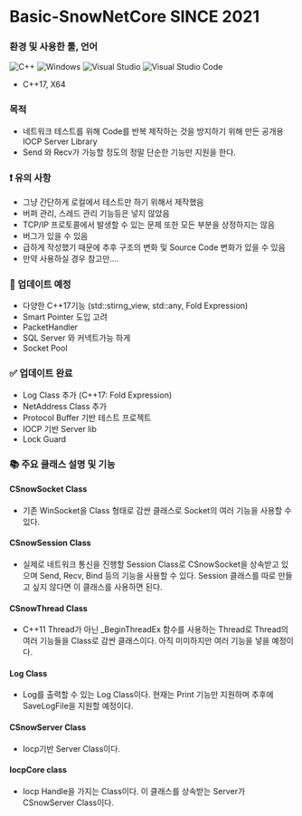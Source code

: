 # Basic-SnowNetCore SINCE 2021

### 환경 및 사용한 툴, 언어
![C++](https://img.shields.io/badge/c++-%2300599C.svg?style=for-the-badge&logo=c%2B%2B&logoColor=white)
![Windows](https://img.shields.io/badge/Windows-0078D6?style=for-the-badge&logo=windows&logoColor=white)
![Visual Studio](https://img.shields.io/badge/Visual%20Studio-5C2D91.svg?style=for-the-badge&logo=visual-studio&logoColor=white)
![Visual Studio Code](https://img.shields.io/badge/Visual%20Studio%20Code-0078d7.svg?style=for-the-badge&logo=visual-studio-code&logoColor=white)
- C++17, X64

### 목적
- 네트워크 테스트를 위해 Code를 반복 제작하는 것을 방지하기 위해 만든 공개용 IOCP Server Library
- Send 와 Recv가 가능할 정도의 정말 단순한 기능만 지원을 한다.


### ❗️ 유의 사항
- 그냥 간단하게 로컬에서 테스트만 하기 위해서 제작했음
- 버퍼 관리, 스레드 관리 기능등은 넣지 않았음
- TCP/IP 프로토콜에서 발생할 수 있는 문제 또한 모든 부분을 상정하지는 않음
- 버그가 있을 수 있음
- 급하게 작성했기 때문에 추후 구조의 변화 및 Source Code 변화가 있을 수 있음
- 만약 사용하실 경우 참고만....


### 🔨 업데이트 예정 
- 다양한 C++17기능 (std::stirng_view, std::any, Fold Expression)
- Smart Pointer 도입 고려
- PacketHandler
- SQL Server 와 커넥트가능 하게
- Socket Pool

### ✅ 업데이트 완료
 - Log Class 추가 (C++17: Fold Expression)
 - NetAddress Class 추가
 - Protocol Buffer 기반 테스트 프로젝트
 - IOCP 기반 Server lib
 - Lock Guard

### 📚 주요 클래스 설명 및 기능

#### CSnowSocket Class
- 기존 WinSocket을 Class 형태로 감싼 클래스로 Socket의 여러 기능을 사용할 수 있다.

#### CSnowSession Class
- 실제로 네트워크 통신을 진행할 Session Class로 CSnowSocket을 상속받고 있으며 Send, Recv, Bind 등의 기능을 사용할 수 있다. Session 클래스를 따로 만들고 싶지 않다면 이 클래스를 사용하면 된다.
  
#### CSnowThread Class
- C++11 Thread가 아닌 _BeginThreadEx 함수를 사용하는 Thread로 Thread의 여러 기능들을 Class로 감싼 클래스이다. 아직 미미하지만 여러 기능을 넣을 예정이다.

#### Log Class
- Log를 출력할 수 있는 Log Class이다. 현재는 Print 기능만 지원하며 추후에 SaveLogFile을 지원할 예정이다.

#### CSnowServer Class
- Iocp기반 Server Class이다.

#### IocpCore class
- Iocp Handle을 가지는 Class이다. 이 클래스를 상속받는 Server가 CSnowServer Class이다.





